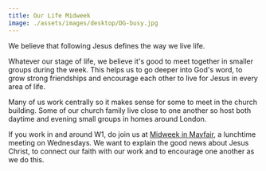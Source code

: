 ```yaml
---
title: Our Life Midweek
image: ./assets/images/desktop/DG-busy.jpg
---
```

We believe that following Jesus defines the way we live life.

Whatever our stage of life, we believe it's good to meet together in smaller groups during the week. This helps us to go deeper into God's word, to grow strong friendships and encourage each other to live for Jesus in every area of life.

Many of us work centrally so it makes sense for some to meet in the church building. Some of our church family live close to one another so host both daytime and evening small groups in homes around London.

If you work in and around W1, do join us at [Midweek in Mayfair](http://midweekinmayfair.org), a lunchtime meeting on Wednesdays. We want to explain the good news about Jesus Christ, to connect our faith with our work and to encourage one another as we do this.
